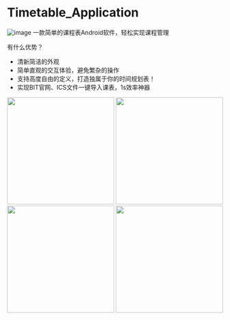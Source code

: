 # Timetable_Application
![image](https://github.com/YHCnb/Timetable_Application/assets/112797916/d6eee131-53db-47f7-9383-e57d557af1e5)
一款简单的课程表Android软件，轻松实现课程管理

有什么优势？ 
- 清新简洁的外观
- 简单直观的交互体验，避免繁杂的操作
- 支持高度自由的定义，打造独属于你的时间规划表！
- 实现BIT官网、ICS文件一键导入课表，1s效率神器

<img src="https://github.com/YHCnb/Timetable_Application/assets/112797916/3685553b-c2d4-4f2b-a875-8bc5f00c09ab" width="250px">
<img src="https://github.com/YHCnb/Timetable_Application/assets/112797916/0adbf6a7-850b-48bd-bebf-feee8007c8c9" width="250px">

<img src="https://github.com/YHCnb/Timetable_Application/assets/112797916/929e5d2b-28f0-4a99-909a-9b63926ae753" width="250px">
<img src="https://github.com/YHCnb/Timetable_Application/assets/112797916/245c7ead-f610-4c5e-8abb-cab5f0c09918" width="250px">


